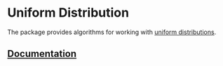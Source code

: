 # Uniform Distribution

The package provides algorithms for working with [uniform distributions][wiki].

## [Documentation][doc]

[wiki]: https://en.wikipedia.org/wiki/Uniform_distribution_(continuous)

[doc]: http://godoc.org/github.com/ready-steady/probability/uniform
